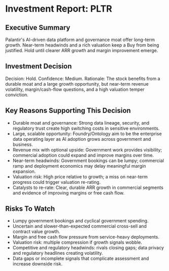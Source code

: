 # Investment Report: PLTR
## Executive Summary
Palantir's AI-driven data platform and governance moat offer long-term growth. Near-term headwinds and a rich valuation keep a Buy from being justified. Hold until clearer ARR growth and margin improvement emerge.

## Investment Decision
Decision: Hold. Confidence: Medium.
Rationale: The stock benefits from a durable moat and a large growth opportunity, but near-term revenue volatility, margin/cash-flow questions, and a high valuation temper conviction.

## Key Reasons Supporting This Decision
- Durable moat and governance: Strong data lineage, security, and regulatory trust create high switching costs in sensitive environments.
- Large, scalable opportunity: Foundry/Ontology aim to be the enterprise data operating layer as AI adoption grows across government and business.
- Revenue mix with optional upside: Government work provides visibility; commercial adoption could expand and improve margins over time.
- Near-term headwinds: Government bookings can be lumpy; commercial ramp and deployment economics may delay meaningful margin expansion.
- Valuation risk: High price relative to growth; a miss on near-term progress could trigger valuation re-rating.
- Catalysts to re-rate: Clear, durable ARR growth in commercial segments and evidence of improving margins or free cash flow.

## Risks To Watch
- Lumpy government bookings and cyclical government spending.
- Uncertain and slower-than-expected commercial cross-sell and contract value growth.
- Margin and free cash flow pressure from service-heavy deployments.
- Valuation risk: multiple compression if growth signals wobble.
- Competitive and regulatory headwinds: rivals closing gaps; data privacy and regulatory headlines creating volatility.
- Data gaps or incomplete signals that complicate assessment and increase downside risk.